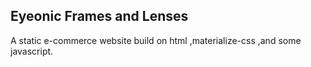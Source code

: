 ## Eyeonic Frames and Lenses
A static e-commerce website build on html ,materialize-css ,and some javascript.